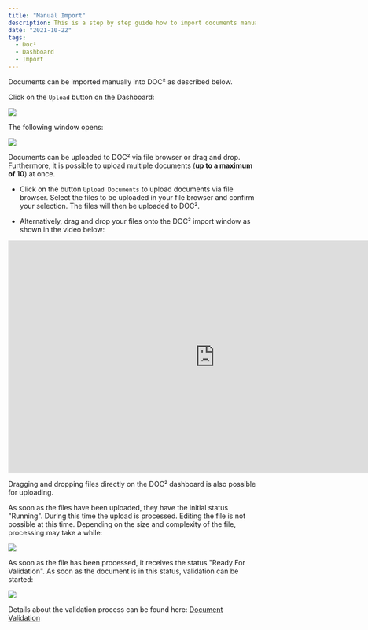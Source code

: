 ```yaml
---
title: "Manual Import"
description: This is a step by step guide how to import documents manually in DOC². From uploading documents over all processed status until they are ready for validation.
date: "2021-10-22"
tags:
  - Doc²
  - Dashboard
  - Import
---
```


Documents can be imported manually into DOC² as described below.

Click on the `Upload` button on the Dashboard:

![](/_images/doc2/DOC2_manual-import_1.png)

The following window opens:

![](/_images/doc2/DOC2_manual-import_2.png)

Documents can be uploaded to DOC² via file browser or drag and drop. Furthermore, it is possible to upload multiple documents (**up to a maximum of 10**) at once.

- Click on the button `Upload Documents` to upload documents via file browser. Select the files to be uploaded in your file browser and confirm your selection. The files will then be uploaded to DOC².


- Alternatively, drag and drop your files onto the DOC² import window as shown in the video below:


<div class="video-container">
<iframe width="840" height="472.5" src="https://www.youtube-nocookie.com/embed/Wwg86UY8JbE" frameborder="0" allow="accelerometer; autoplay; clipboard-write; encrypted-media; gyroscope; picture-in-picture" allowfullscreen></iframe>
</div>

Dragging and dropping files directly on the DOC² dashboard is also possible for uploading.

As soon as the files have been uploaded, they have the initial status "Running". During this time the upload is processed. Editing the file is not possible at this time. Depending on the size and complexity of the file, processing may take a while:

![](/_images/doc2/DOC2_manual-import_3.png)

As soon as the file has been processed, it receives the status "Ready For Validation". As soon as the document is in this status, validation can be started:

![](/_images/doc2/DOC2_manual-import_4.png)

Details about the validation process can be found here: [Document Validation](/doc2/document-validation/)
